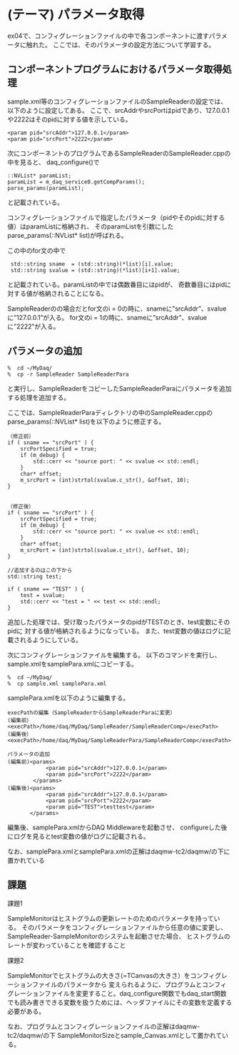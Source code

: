 (テーマ) パラメータ取得
===================================

ex04で、コンフィグレーションファイルの中で各コンポーネントに渡すパラメータに触れた。
ここでは、そのパラメータの設定方法について学習する。


コンポーネントプログラムにおけるパラメータ取得処理
--------------------------------------------------

sample.xml等のコンフィグレーションファイルのSampleReaderの設定では、以下のように設定してある。
ここで、srcAddrやsrcPortはpidであり、127.0.0.1や2222はそのpidに対する値を示している。

    <param pid="srcAddr">127.0.0.1</param>
    <param pid="srcPort">2222</param>



次にコンポーネントのプログラムであるSampleReaderのSampleReader.cppの中を見ると、
daq_configure()で

    ::NVList* paramList;
    paramList = m_daq_service0.getCompParams();
    parse_params(paramList);

と記載されている。


コンフィグレーションファイルで指定したパラメータ（pidやそのpidに対する値）はparamListに格納され、
そのparamListを引数にしたparse_params(::NVList* list)が呼ばれる。

この中のfor文の中で

     std::string sname  = (std::string)(*list)[i].value;
     std::string svalue = (std::string)(*list)[i+1].value;

と記載されている。paramListの中では偶数番目にはpidが、
奇数番目にはpidに対する値が格納されることになる。

SampleReaderのの場合だとfor文のi = 0の時に、snameに”srcAddr”、svalueに”127.0.0.1”が入る。
for文のi = 1の時に、snameに”srcAddr”、svalueに”2222”が入る。


パラメータの追加
--------------------------------------------------

    %  cd ~/MyDaq/
    %  cp -r SampleReader SampleReaderPara

と実行し、SampleReaderをコピーしたSampleReaderParaにパラメータを追加する処理を追加する。

ここでは、SampleReaderParaディレクトリの中のSampleReader.cppのparse_params(::NVList* list)を以下のように修正する。

    （修正前）
    if ( sname == "srcPort" ) {
        srcPortSpecified = true;
        if (m_debug) {
            std::cerr << "source port: " << svalue << std::endl;
        }
        char* offset;
        m_srcPort = (int)strtol(svalue.c_str(), &offset, 10);
    }


    （修正後）
    if ( sname == "srcPort" ) {
        srcPortSpecified = true;
        if (m_debug) {
            std::cerr << "source port: " << svalue << std::endl;
        }
        char* offset;
        m_srcPort = (int)strtol(svalue.c_str(), &offset, 10);
    }

    //追加するのはこの下から
    std::string test;

    if ( sname == "TEST" ) {
        test = svalue;
        std::cerr << "test = " << test << std::endl;
    }


追加した処理では、受け取ったパラメータのpidがTESTのとき、test変数にそのpidに
対する値が格納されるようになっている。
また、test変数の値はログに記載されるようにしている。

次にコンフィグレーションファイルを編集する。
以下のコマンドを実行し、sample.xmlをsamplePara.xmlにコピーする。

    %  cd ~/MyDaq/
    %  cp sample.xml samplePara.xml

samplePara.xmlを以下のように編集する。

    execPathの編集（SampleReaderからSampleReaderParaに変更）
    (編集前）<execPath>/home/daq/MyDaq/SampleReader/SampleReaderComp</execPath>
    (編集後）<execPath>/home/daq/MyDaq/SampleReaderPara/SampleReaderComp</execPath>

    パラメータの追加
    (編集前)<params>
                <param pid="srcAddr">127.0.0.1</param>
                <param pid="srcPort">2222</param>
            </params>
    (編集後)<params>
                <param pid="srcAddr">127.0.0.1</param>
                <param pid="srcPort">2222</param>
                <param pid="TEST">testtest</param>
           </params>


編集後、samplePara.xmlからDAQ Middlewareを起動させ、
configureした後にログを見るとtest変数の値がログに記載される。


なお、samplePara.xmlとsamplePara.xmlの正解はdaqmw-tc2/daqmw/の下に置かれている

課題
----

課題1

SampleMonitorはヒストグラムの更新レートのためのパラメータを持っている。
そのパラメータをコンフィグレーションファイルから任意の値に変更し、
SampleReader-SampleMonitorのシステムを起動させた場合、
ヒストグラムのレートが変わっていることを確認すること



課題2

SampleMonitorでヒストグラムの大きさ(=TCanvasの大きさ）をコンフィグレーションファイルのパラメータから
変えられるように、プログラムとコンフィグレーションファイルを変更すること。daq_configure関数でもdaq_start関数でも読み書きできる変数を扱うためには、ヘッダファイルにその変数を定義する必要がある。



なお、プログラムとコンフィグレーションファイルの正解はdaqmw-tc2/daqmw/の下
SampleMonitorSizeとsample_Canvas.xmlとして置かれている。











